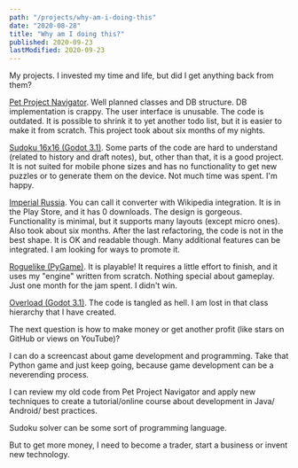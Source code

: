 ```yaml
---
path: "/projects/why-am-i-doing-this"
date: "2020-08-28"
title: "Why am I doing this?"
published: 2020-09-23
lastModified: 2020-09-23
---
```


My projects. I invested my time and life, but did I get anything back from them?

[Pet Project Navigator](/projects/pet-project-navigator). Well planned classes and DB structure. DB implementation is crappy. The user interface is unusable. The code is outdated. It is possible to shrink it to yet another todo list, but it is easier to make it from scratch. This project took about six months of my nights.

[Sudoku 16x16 (Godot 3.1)](/gamedev/sudoku-16x16). Some parts of the code are hard to understand (related to history and draft notes), but, other than that, it is a good project. It is not suited for mobile phone sizes and has no functionality to get new puzzles or to generate them on the device. Not much time was spent. I'm happy.

[Imperial Russia](/projects/imperial-russia). You can call it converter with Wikipedia integration. It is in the Play Store, and it has 0 downloads. The design is gorgeous. Functionality is minimal, but it supports many layouts (except micro ones). Also took about six months. After the last refactoring, the code is not in the best shape. It is OK and readable though. Many additional features can be integrated. I am looking for ways to promote it.

[Roguelike (PyGame)](/gamedev/pyroguelike). It is playable! It requires a little effort to finish, and it uses my "engine" written from scratch. Nothing special about gameplay. Just one month for the jam spent. I didn't win.

[Overload (Godot 3.1)](/gamedev/overload-godot). The code is tangled as hell. I am lost in that class hierarchy that I have created. 

The next question is how to make money or get another profit (like stars on GitHub or views on YouTube)?

I can do a screencast about game development and programming. Take that Python game and just keep going, because game development can be a neverending process. 

I can review my old code from Pet Project Navigator and apply new techniques to create a tutorial/online course about development in Java/ Android/ best practices.

Sudoku solver can be some sort of programming language.

But to get more money, I need to become a trader, start a business or invent new technology.
